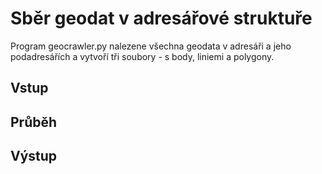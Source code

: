 # Sběr geodat v adresářové struktuře

Program geocrawler.py nalezene všechna geodata v adresáři a jeho podadresářích a vytvoří tři soubory - s body, liniemi a polygony.

## Vstup


## Průběh

## Výstup
